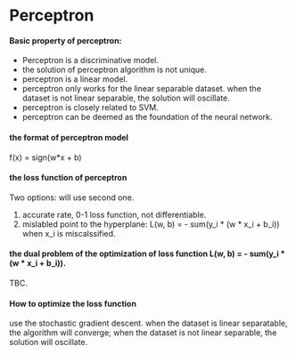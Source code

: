 # Perceptron

#### Basic property of perceptron:

+ Perceptron is a discriminative model.
+ the solution of perceptron algorithm is not unique.
+ perceptron is a linear model.
+ perceptron only works for the linear separable dataset. when the dataset is not linear separable, the solution will oscillate.
+ perceptron is closely related to SVM.
+ perceptron can be deemed as the foundation of the neural network.

#### the format of perceptron model
f(x) = sign(w*x + b)

#### the loss function of perceptron
Two options: will use second one.

1. accurate rate, 0-1 loss function, not differentiable.
2. mislabled point to the hyperplane: L(w, b) = - sum(y_i * (w * x_i + b_i)) when x_i is miscalssified.

#### the dual problem of the optimization of loss function L(w, b) = - sum(y_i * (w * x_i + b_i)).
TBC.

#### How to optimize the loss function

use the stochastic gradient descent.
when the dataset is linear separatable, the algorithm will converge; when the dataset is not linear separable, the solution will oscillate.

